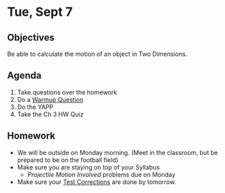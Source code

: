 Tue, Sept 7
=========  

Objectives
------------
Be able to calculate the motion of an object in Two Dimensions.

Agenda  
---------  

1. Take questions over the homework
2. Do a [Warmup Question](https://avon.schoology.com/page/5280723561)
3. Do the YAPP
4. Take the Ch 3 HW Quiz


Homework
-------------  

- We will be outside on Monday morning.  (Meet in the classroom, but be prepared to be on the football field)
- Make sure you are staying on top of your Syllabus
	-  *Projectile Motion Involved* problems due on Monday
- Make sure your [Test Corrections][correct] are done by tomorrow.


[correct]: https://avon.schoology.com/assignment/5144957009/
<!--stackedit_data:
eyJoaXN0b3J5IjpbOTk2Nzc4NDMyLC0xOTc2MDI1ODc3LC0xOT
U4MTU3NzMwLDM4MjQ3OTA2MywtMTUxMDA5MjA3NCwyMDQyOTcw
NTY1LC04ODQ5OTEzNDIsLTM0ODg0MjM5MywtOTY5Mzc1OTA2LD
M4MzU2ODAyOSwtMTE5NDAzODY0Nyw3NzExMDkwMTksLTIwOTk3
NzUyMjUsLTE4NDcwOTUyMzAsMTk1OTIxNzE3Myw1Nzg4NTEzMz
gsLTE5Nzc2MDA2NDUsLTE0NjE3MjE2NDcsLTEyOTYxNTE1MDgs
LTExMzk3NjU5MzZdfQ==
-->
